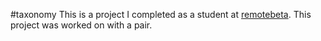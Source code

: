 #taxonomy
This is a project I completed as a student at [remotebeta](http://remotebeta.com). This project was worked on with a pair.